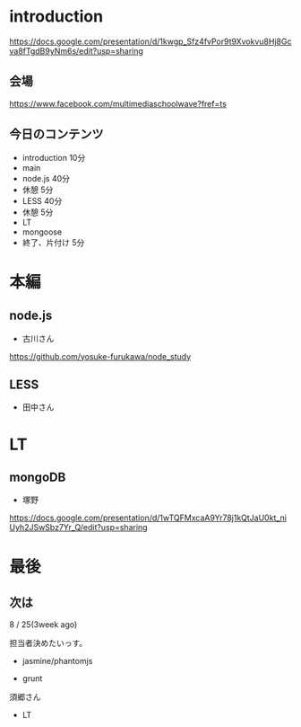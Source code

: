 # introduction

https://docs.google.com/presentation/d/1kwgp_Sfz4fvPor9t9Xvokvu8Hj8Gcva8fTgdB9yNm6s/edit?usp=sharing

## 会場

https://www.facebook.com/multimediaschoolwave?fref=ts

## 今日のコンテンツ

- introduction 10分
- main
 - node.js 40分
 - 休憩 5分
 - LESS 40分
 - 休憩 5分
- LT
 - mongoose
- 終了、片付け 5分

# 本編

## node.js

- 古川さん

https://github.com/yosuke-furukawa/node_study

## LESS

- 田中さん


# LT

## mongoDB

- 塚野

https://docs.google.com/presentation/d/1wTQFMxcaA9Yr78j1kQtJaU0kt_niUyh2JSwSbz7Yr_Q/edit?usp=sharing

# 最後

## 次は

8 / 25(3week ago)

担当者決めたいっす。

- jasmine/phantomjs


- grunt

須郷さん

- LT



